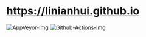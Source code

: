 
# https://linianhui.github.io

[![AppVeyor-Img]][AppVeyor-Url]
[![Github-Actions-Img]][Github-Actions-Url]



[AppVeyor-Img]:https://ci.appveyor.com/api/projects/status/x9h8w9cljbf4dcf7/branch/blog?svg=true&passingText=deploy+ok&pendingText=deploy+pending&failingText=deploy+failed
[AppVeyor-Url]:https://ci.appveyor.com/project/linianhui/linianhui-github-io/branch/blog

[Github-Actions-Img]:https://github.com/linianhui/linianhui.github.io/workflows/deploy/badge.svg
[Github-Actions-Url]:https://github.com/linianhui/linianhui.github.io/actions